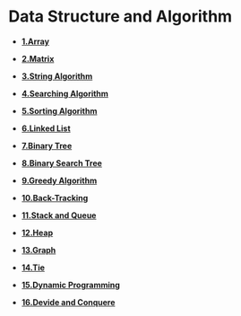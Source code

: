 # Data Structure and Algorithm



- **[1.Array]()**

- **[2.Matrix]()**

- **[3.String Algorithm]()**

- **[4.Searching Algorithm](4_Searching/searching.md)**

- **[5.Sorting Algorithm](5_Sorting/sorting.md)**

- **[6.Linked List](6_LinkedList/LL.md)**

- **[7.Binary Tree](7_BrinaryTree/BT.md)**

- **[8.Binary Search Tree](8_BinarySearchTree/BST.md)**

- **[9.Greedy Algorithm](9_Greedy/Greedy.md)**

- **[10.Back-Tracking]()**

- **[11.Stack and Queue]()**

- **[12.Heap]()**

- **[13.Graph](13_Graph/GTheo.md)**

- **[14.Tie]()**

- **[15.Dynamic Programming](15_DynamicProgramming/dp.md)**

- **[16.Devide and Conquere]()**
